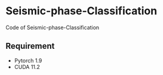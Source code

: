 # Seismic-phase-Classification
Code of Seismic-phase-Classification
## Requirement
- Pytorch 1.9
- CUDA 11.2
